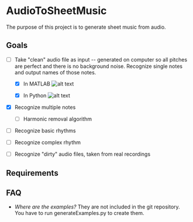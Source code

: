 AudioToSheetMusic
=================

The purpose of this project is to generate sheet music from audio.

Goals
-----

- [ ] Take "clean" audio file as input -- generated on computer so all pitches are perfect and there is no background noise. Recognize single notes and output names of those notes.
    - [x] In MATLAB
        ![alt text](https://raw.github.com/crazedgremlin/CATS/master/doc/img/proof_of_concept.png "Spectrogram with Notes Labeled")
    
    - [x] In Python
        ![alt text](https://raw.github.com/crazedgremlin/CATS/master/doc/img/python_implementation.png "Spectrogram with Notes Labeled")
- [x] Recognize multiple notes
    - [ ] Harmonic removal algorithm
- [ ] Recognize basic rhythms
- [ ] Recognize complex rhythm
- [ ] Recognize "dirty" audio files, taken from real recordings


Requirements
------------

FAQ
---

- *Where are the examples?* They are not included in the git repository. You have to run generateExamples.py to create them.

